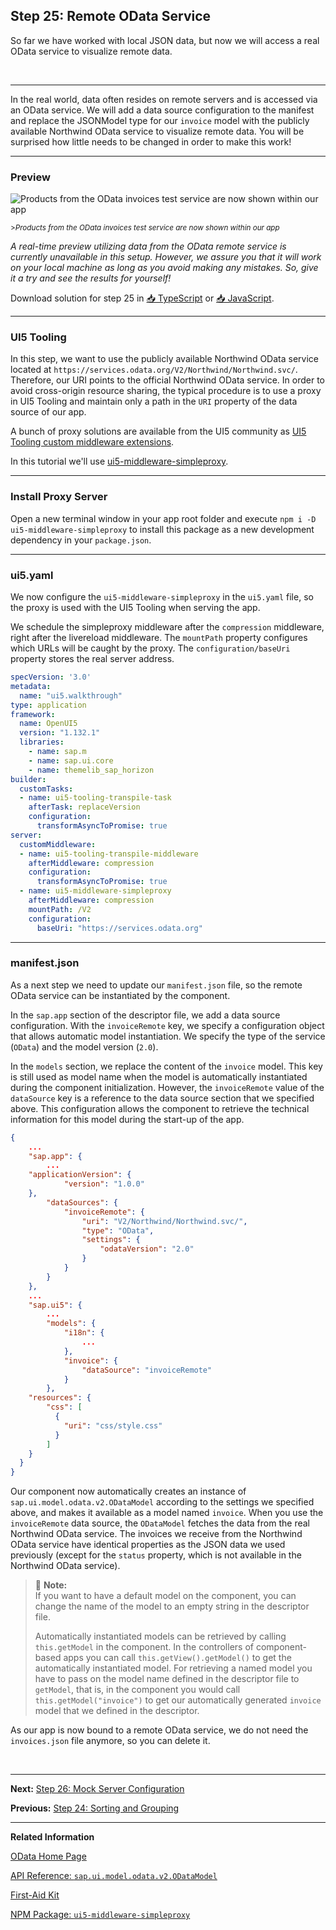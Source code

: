 ## Step 25: Remote OData Service

So far we have worked with local JSON data, but now we will access a real OData service to visualize remote data.

&nbsp;

***

In the real world, data often resides on remote servers and is accessed via an OData service. We will add a data source configuration to the manifest and replace the JSONModel type for our `invoice` model with the publicly available Northwind OData service to visualize remote data. You will be surprised how little needs to be changed in order to make this work!

***

### Preview 

![](https://sdk.openui5.org/docs/topics/loio5b76bb4b15eb44e1862d0b6c1c802571_LowRes.png "Products from the OData invoices test service are now shown within our app")

<sup>>*Products from the OData invoices test service are now shown within our app*</sup>

*A real-time preview utilizing data from the OData remote service is currently unavailable in this setup. However, we assure you that it will work on your local machine as long as you avoid making any mistakes. So, give it a try and see the results for yourself!*

Download solution for step 25 in [📥 TypeScript](https://sap-samples.github.io/ui5-typescript-walkthrough/ui5-typescript-walkthrough-step-25.zip) or [📥 JavaScript](https://sap-samples.github.io/ui5-typescript-walkthrough/ui5-typescript-walkthrough-step-25-js.zip).

***

### UI5 Tooling

In this step, we want to use the publicly available Northwind OData service located at `https://services.odata.org/V2/Northwind/Northwind.svc/`. Therefore, our URI points to the official Northwind OData service. In order to avoid cross-origin resource sharing, the typical procedure is to use a proxy in UI5 Tooling and maintain only a path in the `URI` property of the data source of our app.

A bunch of proxy solutions are available from the UI5 community as [UI5 Tooling custom middleware extensions](https://bestofui5.org/#/packages?tokens=proxy:tag). 

In this tutorial we'll use [ui5-middleware-simpleproxy](https://bestofui5.org/#/packages/ui5-middleware-simpleproxy). 

***

### Install Proxy Server

Open a new terminal window in your app root folder and execute `npm i -D ui5-middleware-simpleproxy` to install this package as a new development dependency in your `package.json`.

***

### ui5.yaml

We now configure the `ui5-middleware-simpleproxy` in the `ui5.yaml` file, so the proxy is used with the UI5 Tooling when serving the app.

We schedule the simpleproxy middleware after the `compression` middleware, right after the livereload middleware. The `mountPath` property configures which URLs will be caught by the proxy. The `configuration/baseUri` property stores the real server address.

```yaml
specVersion: '3.0'
metadata:
  name: "ui5.walkthrough"
type: application
framework:
  name: OpenUI5
  version: "1.132.1"
  libraries:
    - name: sap.m
    - name: sap.ui.core
    - name: themelib_sap_horizon
builder:
  customTasks:
  - name: ui5-tooling-transpile-task
    afterTask: replaceVersion
    configuration: 
      transformAsyncToPromise: true
server:
  customMiddleware:
  - name: ui5-tooling-transpile-middleware
    afterMiddleware: compression
    configuration: 
      transformAsyncToPromise: true  
  - name: ui5-middleware-simpleproxy
    afterMiddleware: compression
    mountPath: /V2
    configuration:
      baseUri: "https://services.odata.org"
```
***

### manifest.json

As a next step we need to update our `manifest.json` file, so the remote OData service can be instantiated by the component.

In the `sap.app` section of the descriptor file, we add a data source configuration. With the `invoiceRemote` key, we specify a configuration object that allows automatic model instantiation. We specify the type of the service \(`OData`\) and the model version \(`2.0`\).

In the `models` section, we replace the content of the `invoice` model. This key is still used as model name when the model is automatically instantiated during the component initialization. However, the `invoiceRemote` value of the `dataSource` key is a reference to the data source section that we specified above. This configuration allows the component to retrieve the technical information for this model during the start-up of the app.
  
```json
{
	...
	"sap.app": {
		...
    "applicationVersion": {
            "version": "1.0.0"
    },		
		"dataSources": {
			"invoiceRemote": {
				"uri": "V2/Northwind/Northwind.svc/",
				"type": "OData",
				"settings": {
					"odataVersion": "2.0"
				}
			}
		}
	},
	...
	"sap.ui5": {
		...	
		"models": {
            "i18n": {
                ...
            },
			"invoice": {
				"dataSource": "invoiceRemote"
			}
		},
    "resources": {
        "css": [
          {
            "uri": "css/style.css"
          }
        ]
    } 		
  }
}
```

Our component now automatically creates an instance of `sap.ui.model.odata.v2.ODataModel` according to the settings we specified above, and makes it available as a model named `invoice`. When you use the `invoiceRemote` data source, the `ODataModel` fetches the data from the real Northwind OData service. The invoices we receive from the Northwind OData service have identical properties as the JSON data we used previously \(except for the `status` property, which is not available in the Northwind OData service\).

> 📝 **Note:** <br>
> If you want to have a default model on the component, you can change the name of the model to an empty string in the descriptor file. 
>
> Automatically instantiated models can be retrieved by calling `this.getModel` in the component. In the controllers of component-based apps you can call `this.getView().getModel()` to get the automatically instantiated model. For retrieving a named model you have to pass on the model name defined in the descriptor file to `getModel`, that is, in the component you would call `this.getModel("invoice")` to get our automatically generated `invoice` model that we defined in the descriptor.

As our app is now bound to a remote OData service, we do not need the `invoices.json` file anymore, so you can delete it.

&nbsp;

***

**Next:** [Step 26: Mock Server Configuration](../26/README.md "We just ran our app against a real service, but for developing and testing our app we do not want to rely on the availability of the “real” service or put additional load on the system where the data service is located.")
  
**Previous:** [Step 24: Sorting and Grouping](../24/README.md "To make our list of invoices even more user-friendly, we sort it alphabetically instead of just showing the order from the data model. Additionally, we introduce groups and add the company that ships the products so that the data is easier to consume.")

***

**Related Information**  

[OData Home Page](http://www.odata.org/)

[API Reference: `sap.ui.model.odata.v2.ODataModel`](https://sdk.openui5/#/api/sap.ui.model.odata.v2.ODataModel)

[First-Aid Kit](https://sdk.openui5.org/topic/dfe4f79843c44c40b3fb95ebffb65646.html "This section contains the most common issues that you might face when developing OpenUI5 apps and how to solve them.")

[NPM Package: `ui5-middleware-simpleproxy`](https://www.npmjs.com/package/ui5-middleware-simpleproxy "Middleware for ui5-server, enabling proxy support.")
